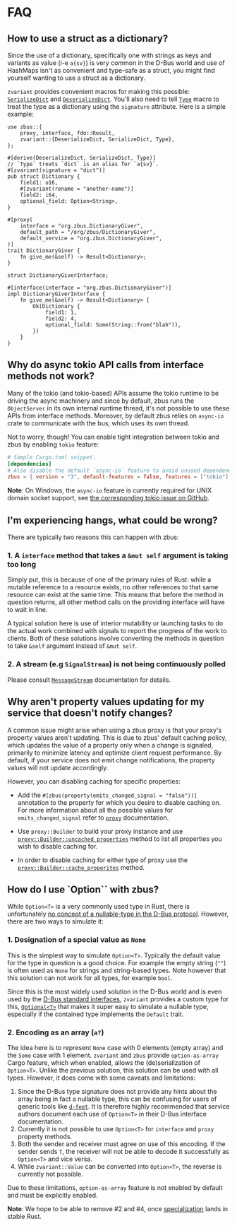 # FAQ

<!-- toc -->

## How to use a struct as a dictionary?

Since the use of a dictionary, specifically one with strings as keys and variants as value (i-e
`a{sv}`) is very common in the D-Bus world and use of HashMaps isn't as convenient and type-safe as
a struct, you might find yourself wanting to use a struct as a dictionary.

`zvariant` provides convenient macros for making this possible: [`SerializeDict`] and
[`DeserializeDict`]. You'll also need to tell [`Type`] macro to treat the type as a dictionary using
the `signature` attribute. Here is a simple example:

```rust,noplayground
use zbus::{
    proxy, interface, fdo::Result,
    zvariant::{DeserializeDict, SerializeDict, Type},
};

#[derive(DeserializeDict, SerializeDict, Type)]
// `Type` treats `dict` is an alias for `a{sv}`.
#[zvariant(signature = "dict")]
pub struct Dictionary {
    field1: u16,
    #[zvariant(rename = "another-name")]
    field2: i64,
    optional_field: Option<String>,
}

#[proxy(
    interface = "org.zbus.DictionaryGiver",
    default_path = "/org/zbus/DictionaryGiver",
    default_service = "org.zbus.DictionaryGiver",
)]
trait DictionaryGiver {
    fn give_me(&self) -> Result<Dictionary>;
}

struct DictionaryGiverInterface;

#[interface(interface = "org.zbus.DictionaryGiver")]
impl DictionaryGiverInterface {
    fn give_me(&self) -> Result<Dictionary> {
        Ok(Dictionary {
            field1: 1,
            field2: 4,
            optional_field: Some(String::from("blah")),
        })
    }
}
```

## Why do async tokio API calls from interface methods not work?

Many of the tokio (and tokio-based) APIs assume the tokio runtime to be driving the async machinery
and since by default, zbus runs the `ObjectServer` in its own internal runtime thread, it's not
possible to use these APIs from interface methods. Moreover, by default zbus relies on `async-io`
crate to communicate with the bus, which uses its own thread.

Not to worry, though! You can enable tight integration between tokio and zbus by enabling `tokio`
feature:

```toml
# Sample Cargo.toml snippet.
[dependencies]
# Also disable the default `async-io` feature to avoid unused dependencies.
zbus = { version = "3", default-features = false, features = ["tokio"] }
```

**Note**: On Windows, the `async-io` feature is currently required for UNIX domain socket support,
see [the corresponding tokio issue on GitHub][tctiog].

## I'm experiencing hangs, what could be wrong?

There are typically two reasons this can happen with zbus:

### 1. A `interface` method that takes a `&mut self` argument is taking too long

Simply put, this is because of one of the primary rules of Rust: while a mutable reference to a
resource exists, no other references to that same resource can exist at the same time. This means
that before the method in question returns, all other method calls on the providing interface will
have to wait in line.

A typical solution here is use of interior mutability or launching tasks to do the actual work
combined with signals to report the progress of the work to clients. Both of these solutions
involve converting the methods in question to take `&self` argument instead of `&mut self`.

### 2. A stream (e.g `SignalStream`) is not being continuously polled

Please consult [`MessageStream`] documentation for details.

## Why aren't property values updating for my service that doesn't notify changes?

A common issue might arise when using a zbus proxy is that your proxy's property values aren't 
updating. This is due to zbus' default caching policy, which updates the value of a property only
when a change is signaled, primarily to minimize latency and optimize client request performance.
By default, if your service does not emit change notifications, the property values will not
update accordingly.

However, you can disabling caching for specific properties:

- Add the `#[zbus(property(emits_changed_signal = "false"))]` annotation to the property for which
  you desire to disable caching on. For more information about all the possible values for
  `emits_changed_signal` refer to [`proxy`] documentation.

- Use `proxy::Builder` to build your proxy instance and use [`proxy::Builder::uncached_properties`]
  method to list all properties you wish to disable caching for.

- In order to disable caching for either type of proxy use the [`proxy::Builder::cache_properites`]
  method.

## How do I use `Option<T>`` with zbus?

While `Option<T>` is a very commonly used type in Rust, there is unfortunately [no concept of a
nullable-type in the D-Bus protocol][nonull]. However, there are two ways to simulate it:

### 1. Designation of a special value as `None`

This is the simplest way to simulate `Option<T>`. Typically the
default value for the type in question is a good choice. For example the empty string (`""`) is
often used as `None` for strings and string-based types. Note however that this solution can not
work for all types, for example `bool`.

Since this is the most widely used solution in the D-Bus world and is even used by the [D-Bus
standard interfaces][dsi], `zvariant` provides a custom type for this, [`Optional<T>`] that makes
it super easy to simulate a nullable type, especially if the contained type implements the `Default`
trait.

### 2. Encoding as an array (`a?`)

The idea here is to represent `None` case with 0 elements (empty array) and the `Some` case with 1
element. `zvariant` and `zbus` provide `option-as-array` Cargo feature, which when enabled, allows
the (de)serialization of `Option<T>`. Unlike the previous solution, this solution can be used with
all types. However, it does come with some caveats and limitations:

  1. Since the D-Bus type signature does not provide any hints about the array being in fact a
    nullable type, this can be confusing for users of generic tools like [`d-feet`]. It is therefore
    highly recommended that service authors document each use of `Option<T>` in their D-Bus
    interface documentation.
  2. Currently it is not possible to use `Option<T>` for `interface` and `proxy` property
    methods.
  3. Both the sender and receiver must agree on use of this encoding. If the sender sends `T`, the
    receiver will not be able to decode it successfully as `Option<T>` and vice versa.
  4. While `zvariant::Value` can be converted into `Option<T>`, the reverse is currently not
    possible.

Due to these limitations, `option-as-array` feature is not enabled by default and must be explicitly
enabled.

**Note**: We hope to be able to remove #2 and #4, once [specialization] lands in stable Rust.

[`proxy::Builder::uncached_properties`]: https://docs.rs/zbus/4/zbus/proxy/struct.Builder.html#method.uncached_properties
[`proxy::Builder::cache_properites`]: https://docs.rs/zbus/4/zbus/proxy/struct.Builder.html#method.cache_properties
[`proxy`]: https://docs.rs/zbus/4/zbus/attr.proxy.html
[tctiog]: https://github.com/tokio-rs/tokio/issues/2201
[`Type`]: https://docs.rs/zvariant/4/zvariant/derive.Type.html
[`SerializeDict`]: https://docs.rs/zvariant/4/zvariant/derive.SerializeDict.html
[`DeserializeDict`]: https://docs.rs/zvariant/4/zvariant/derive.DeserializeDict.html
[`MessageStream`]: https://docs.rs/zbus/4/zbus/struct.MessageStream.html
[nonull]: https://gitlab.freedesktop.org/dbus/dbus/-/issues/25
[dsi]: http://dbus.freedesktop.org/doc/dbus-specification.html#standard-interfaces
[`Optional<T>`]: https://docs.rs/zvariant/4/zvariant/struct.Optional.html
[`d-feet`]: https://wiki.gnome.org/Apps/DFeet
[specialization]: https://rust-lang.github.io/rfcs/1210-impl-specialization.html
